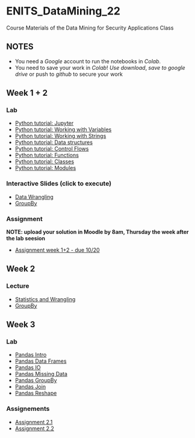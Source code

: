 # ENITS_DataMining_22
Course Materials of the Data Mining for Security Applications Class

## NOTES
* You need a *Google* account to run the notebooks in *Colab*.
* You need to save your work in *Colab*! *Use download*, *save to google drive* or push to *github* to secure your work

## Week 1 + 2

### Lab
* [Python tutorial: Jupyter](https://colab.research.google.com/github/keuperj/ENITS_DataMining_22/blob/main/Week_1/Python_Tutorial/00_Jupyter-Intro.ipynb)
* [Python tutorial: Working with Variables](https://colab.research.google.com/github/keuperj/ENITS_DataMining_22/blob/main/Week_1/Python_Tutorial/01_variables.ipynb)
* [Python tutorial: Working with Strings](https://colab.research.google.com/github/keuperj/ENITS_DataMining_22/blob/main/Week_1/Python_Tutorial/02_strings.ipynb)
* [Python tutorial: Data structures](https://colab.research.google.com/github/keuperj/ENITS_DataMining_22/blob/main/Week_1/Python_Tutorial/03_data_structures.ipynb)
* [Python tutorial: Control Flows](https://colab.research.google.com/github/keuperj/ENITS_DataMining_22/blob/main/Week_1/Python_Tutorial/04_control_flow.ipynb)
* [Python tutorial: Functions](https://colab.research.google.com/github/keuperj/ENITS_DataMining_22/blob/main/Week_1/Python_Tutorial/05_functions.ipynb)
* [Python tutorial: Classes](https://colab.research.google.com/github/keuperj/ENITS_DataMining_22/blob/main/Week_1/Python_Tutorial/06_classes.ipynb)
* [Python tutorial: Modules](https://colab.research.google.com/github/keuperj/ENITS_DataMining_22/blob/main/Week_1/Python_Tutorial/07_modules.ipynb)

### Interactive Slides (click to execute)
* [Data Wrangling](https://colab.research.google.com/github/keuperj/ENITS_DataMining_22/blob/main/Week_2/Lecture_02_Basic_Statistics_Data_Wrangling.ipynb)
* [GroupBy](https://colab.research.google.com/github/keuperj/ENITS_DataMining_22/blob/main/Week_2/Lecture_02_GroupBy.ipynb)

### Assignment
**NOTE: upload your solution in Moodle by 8am, Thursday the week after the lab seesion**

* [Assignment week 1+2 - due 10/20](https://colab.research.google.com/github/keuperj/ENITS_DataMining_22/blob/main/Week_1/Assignment-01.ipynb)


## Week 2

### Lecture
* [Statistics and Wrangling](https://colab.research.google.com/github/keuperj/ENITS_DataMining_22/blob/main/Week_2/Lecture_02_Basic_Statistics_Data_Wrangling.ipynb)
* [GroupBy](https://colab.research.google.com/github/keuperj/ENITS_DataMining_22/blob/main/Week_2/Lecture_02_GroupBy.ipynb)

## Week 3

### Lab
* [Pandas Intro](https://colab.research.google.com/github/keuperj/ENITS_DataMining_22/blob/main/Week_3/Lab_pandas_01_Intro.ipynb)
* [Pandas Data Frames](https://colab.research.google.com/github/keuperj/ENITS_DataMining_22/blob/main/Week_3/Lab_pandas_02_DataFrame.ipynb)
* [Pandas IO](https://colab.research.google.com/github/keuperj/ENITS_DataMining_22/blob/main/Week_3/Lab_pandas_03_IO.ipynb)
* [Pandas Missing Data](https://colab.research.google.com/github/keuperj/ENITS_DataMining_22/blob/main/Week_3/Lab_pandas_04_MissingData.ipynb)
* [Pandas GroupBy](https://colab.research.google.com/github/keuperj/ENITS_DataMining_22/blob/main/Week_3/Lab_pandas_05_Group_by.ipynb)
* [Pandas Join](https://colab.research.google.com/github/keuperj/ENITS_DataMining_22/blob/main/Week_3/Lab_pandas_06_MergeandJoin.ipynb)
* [Pandas Reshape](https://colab.research.google.com/github/keuperj/ENITS_DataMining_22/blob/main/Week_3/Lab_pandas_07_reshape.ipynb) 

### Assignements
* [Assignment 2.1](https://colab.research.google.com/github/keuperj/ENITS_DataMining_22/blob/main/Week_3/Assignment_1.ipynb) 
* [Assignment 2.2](https://colab.research.google.com/github/keuperj/ENITS_DataMining_22/blob/main/Week_3/Assignment_2.ipynb) 
